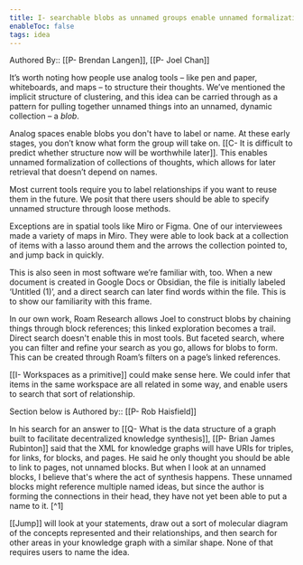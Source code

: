 ```yaml
---
title: I- searchable blobs as unnamed groups enable unnamed formalization
enableToc: false
tags: idea
---
```

Authored By:: [[P- Brendan Langen]], [[P- Joel Chan]]

It’s worth noting how people use analog tools – like pen and paper, whiteboards, and maps – to structure their thoughts. We’ve mentioned the implicit structure of clustering, and this idea can be carried through as a pattern for pulling together unnamed things into an unnamed, dynamic collection – a _blob_.

Analog spaces enable blobs you don't have to label or name. At these early stages, you don’t know what form the group will take on. [[C- It is difficult to predict whether structure now will be worthwhile later]]. This enables unnamed formalization of collections of thoughts, which allows for later retrieval that doesn’t depend on names.

Most current tools require you to label relationships if you want to reuse them in the future. We posit that there users should be able to specify unnamed structure through loose methods.

Exceptions are in spatial tools like Miro or Figma. One of our interviewees made a variety of maps in Miro. They were able to look back at a collection of items with a lasso around them and the arrows the collection pointed to, and jump back in quickly.

This is also seen in most software we’re familiar with, too. When a new document is created in Google Docs or Obsidian, the file is initially labeled ‘Untitled (1)’, and a direct search can later find words within the file. This is to show our familiarity with this frame.

In our own work, Roam Research allows Joel to construct blobs by chaining things through block references; this linked exploration becomes a trail. Direct search doesn't enable this in most tools. But faceted search, where you can filter and refine your search as you go, allows for blobs to form. This can be created through Roam’s filters on a page’s linked references.

[[I- Workspaces as a primitive]] could make sense here. We could infer that items in the same workspace are all related in some way, and enable users to search that sort of relationship.

Section below is
Authored by:: [[P- Rob Haisfield]]

In his search for an answer to [[Q- What is the data structure of a graph built to facilitate decentralized knowledge synthesis]], [[P- Brian James Rubinton]] said that the XML for knowledge graphs will have URIs for triples, for links, for blocks, and pages. He said he only thought you should be able to link to pages, not unnamed blocks. But when I look at an unnamed blocks, I believe that's where the act of synthesis happens. These unnamed blocks might reference multiple named ideas, but since the author is forming the connections in their head, they have not yet been able to put a name to it. [^1]

[[Jump]] will look at your statements, draw out a sort of molecular diagram of the concepts represented and their relationships, and then search for other areas in your knowledge graph with a similar shape. None of that requires users to name the idea.
